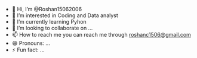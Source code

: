 - 👋 Hi, I’m @Roshan15062006
- 👀 I’m interested in Coding and Data analyst
- 🌱 I’m currently learning Pyhon
- 💞️ I’m looking to collaborate on ...
- 📫 How to reach me you can reach me through roshanc1506@gmail.com 
- 😄 Pronouns: ...
- ⚡ Fun fact: ...

<!---
Roshan15062006/Roshan15062006 is a ✨ special ✨ repository because its `README.md` (this file) appears on your GitHub profile.
You can click the Preview link to take a look at your changes.
--->
